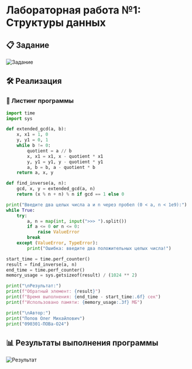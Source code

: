 # Лабораторная работа №1: Структуры данных

## 📋 Задание

![Задание](https://github.com/user-attachments/assets/e4496a86-02fb-41cd-9f27-380ebe722e18)

## 🛠 Реализация

### 📜 Листинг программы

```Python
import time
import sys

def extended_gcd(a, b):
    x, x1 = 1, 0
    y, y1 = 0, 1
    while b != 0:
        quotient = a // b
        x, x1 = x1, x - quotient * x1
        y, y1 = y1, y - quotient * y1
        a, b = b, a - quotient * b
    return a, x, y

def find_inverse(a, n):
    gcd, x, y = extended_gcd(a, n)
    return (x % n + n) % n if gcd == 1 else 0

print("Введите два целых числа a и n через пробел (0 < a, n < 1e9):")
while True:
    try:
        a, n = map(int, input(">>> ").split())
        if a <= 0 or n <= 0:
            raise ValueError
        break
    except (ValueError, TypeError):
        print("Ошибка: введите два положительных целых числа!")

start_time = time.perf_counter()
result = find_inverse(a, n)
end_time = time.perf_counter()
memory_usage = sys.getsizeof(result) / (1024 ** 2)

print("\nРезультат:")
print(f"Обратный элемент: {result}")
print(f"Время выполнения: {end_time - start_time:.6f} сек")
print(f"Использовано памяти: {memory_usage:.3f} МБ")

print("\nАвтор:")
print("Попов Олег Михайлович")
print("090301-ПОВа-О24")
```
## 📊 Результаты выполнения программы

![Результат](https://github.com/user-attachments/assets/c67f1628-b104-4363-bee3-f3425748381c)
